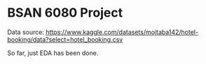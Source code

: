 # BSAN 6080 Project

Data source: https://www.kaggle.com/datasets/mojtaba142/hotel-booking/data?select=hotel_booking.csv

So far, just EDA has been done.
